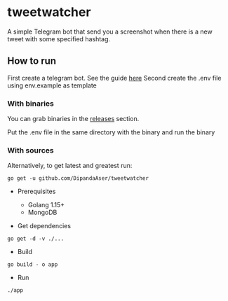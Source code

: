 # tweetwatcher

A simple Telegram bot that send you a screenshot when there is a new tweet with some specified hashtag.

## How to run

First create a telegram bot. See the guide [here](https://core.telegram.org/bots#3-how-do-i-create-a-bot)
Second create the .env file using env.example as template

### With binaries

You can grab binaries in the [releases](https://github.com/DipandaAser/tweetwatcher/releases) section.

Put the .env file in the same directory with the binary and run the binary

### With sources

Alternatively, to get latest and greatest run:

`go get -u github.com/DipandaAser/tweetwatcher`

- Prerequisites
    - Golang 1.15+
    - MongoDB

- Get dependencies
```shell
go get -d -v ./...
```

- Build
```shell
go build - o app
```

* Run
```shell
./app
```
